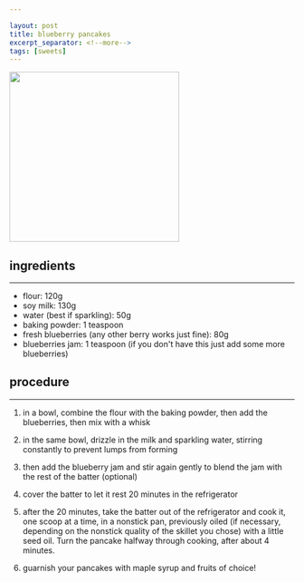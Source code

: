 ```yaml
---

layout: post
title: blueberry pancakes
excerpt_separator: <!--more-->
tags: [sweets]
---
```


 <img src="../../../images/blueberry-pancakes.jfif" width="300">
 
 
 <!--more-->


## ingredients
---
- flour: 120g
- soy milk: 130g
- water (best if sparkling): 50g
- baking powder: 1 teaspoon
- fresh blueberries (any other berry works just fine): 80g
- blueberries jam: 1 teaspoon (if you don't have this just add some more blueberries)

## procedure
---

1. in a bowl, combine the flour with the baking powder, then add the blueberries, then mix with a whisk 

2. in the same bowl, drizzle in the milk and sparkling water, stirring constantly to prevent lumps from forming

3. then add the blueberry jam and stir again gently to blend the jam with the rest of the batter (optional) 

4. cover the batter to let it rest 20 minutes in the refrigerator 

5. after the 20 minutes, take the batter out of the refrigerator and cook it, one scoop at a time, in a nonstick pan, previously oiled (if necessary, depending on the nonstick quality of the skillet you chose) with a little seed oil. Turn the pancake halfway through cooking, after about 4 minutes.
   
6. guarnish your pancakes with maple syrup and fruits of choice!




